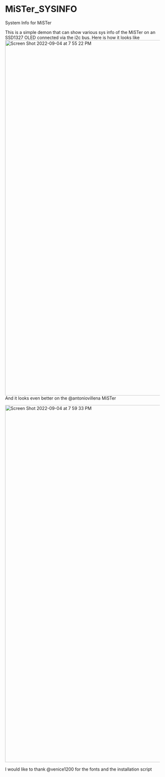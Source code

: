 # MiSTer_SYSINFO
System Info for MiSTer

This is a simple demon that can show various sys info of the MiSTer on an SSD1327 OLED connected via the i2c bus.
Here is how it looks like
<img width="1154" alt="Screen Shot 2022-09-04 at 7 55 22 PM" src="https://user-images.githubusercontent.com/1751211/188351982-2e06939b-dfff-4887-9e6d-42bd31879e9b.png">
And it looks even better on the @antoniovillena MiSTer

<img width="1160" alt="Screen Shot 2022-09-04 at 7 59 33 PM" src="https://user-images.githubusercontent.com/1751211/188352609-cf20fb4e-a48a-432c-97a6-117a8328f6eb.png">

I would like to thank 
@venice1200 for the fonts and the installation script
